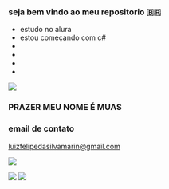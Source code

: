 ### seja bem  vindo ao meu repositorio 🇧🇷

- estudo no alura
- estou começando com c#
- 
-
-
-

![](https://media.tenor.com/RI-A7Rxx_SsAAAAi/rimuru.gif)

### PRAZER MEU NOME É MUAS

### email de contato

luizfelipedasilvamarin@gmail.com

![](https://media.tenor.com/_f0kPCzBxpMAAAAC/tanya-tanya-degurechaff.gif)

![](https://media.tenor.com/jW2TAwN7h50AAAAC/anime-kanna-kobayashi.gif)
![](https://media.tenor.com/lVVtjsnqIJAAAAAd/dr-stone-senku.gif)

